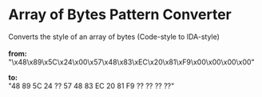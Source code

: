 # Array of Bytes Pattern Converter
 Converts the style of an array of bytes (Code-style to IDA-style)
</br></br>
__from:__</br>
"\x48\x89\x5C\x24\x00\x57\x48\x83\xEC\x20\x81\xF9\x00\x00\x00\x00"

__to:__</br>
"48 89 5C 24 ?? 57 48 83 EC 20 81 F9 ?? ?? ?? ??"
